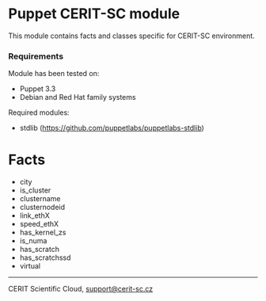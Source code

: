 # Puppet CERIT-SC module

This module contains facts and classes specific for CERIT-SC environment.

### Requirements

Module has been tested on:

* Puppet 3.3
* Debian and Red Hat family systems

Required modules:

* stdlib (https://github.com/puppetlabs/puppetlabs-stdlib)

# Facts

* city
* is\_cluster
* clustername
* clusternodeid
* link\_ethX
* speed\_ethX
* has\_kernel\_zs
* is\_numa
* has\_scratch
* has\_scratchssd
* virtual

***

CERIT Scientific Cloud, <support@cerit-sc.cz>
